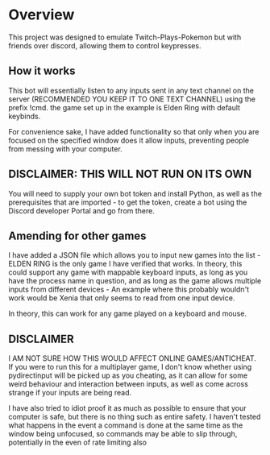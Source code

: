 # Overview
This project was designed to emulate Twitch-Plays-Pokemon but with friends over discord, allowing them to control keypresses.

## How it works
This bot will essentially listen to any inputs sent in any text channel on the server (RECOMMENDED YOU KEEP IT TO ONE TEXT CHANNEL) using the prefix !cmd.
the game set up in the example is Elden Ring with default keybinds.

For convenience sake, I have added functionality so that only when you are focused on the specified window does it allow inputs, preventing people from messing with your computer.

## DISCLAIMER: THIS WILL NOT RUN ON ITS OWN
You will need to supply your own bot token and install Python, as well as the prerequisites that are imported - to get the token, create a bot using the Discord developer Portal and go from there.

## Amending for other games
I have added a JSON file which allows you to input new games into the list - ELDEN RING is the only game I have verified that works. In theory, this could support any game with mappable keyboard inputs, as long as you have the process name in question, and as long as the game allows multiple inputs from different devices - An example where this probably wouldn't work would be Xenia that only seems to read from one input device.

In theory, this can work for any game played on a keyboard and mouse.

## DISCLAIMER
I AM NOT SURE HOW THIS WOULD AFFECT ONLINE GAMES/ANTICHEAT. If you were to run this for a multiplayer game, I don't know whether using pydirectinput will be picked up as you cheating, as it can allow for some weird behaviour and interaction between inputs, as well as come across strange if your inputs are being read.

I have also tried to idiot proof it as much as possible to ensure that your computer is safe, but there is no thing such as entire safety. I haven't tested what happens in the event a command is done at the same time as the window being unfocused, so commands may be able to slip through, potentially in the even of rate limiting also





